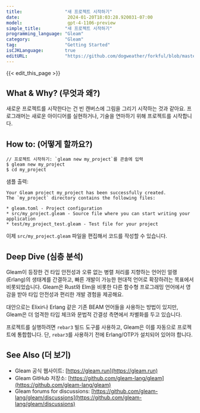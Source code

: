```yaml
---
title:                "새 프로젝트 시작하기"
date:                  2024-01-20T18:03:28.920031-07:00
model:                 gpt-4-1106-preview
simple_title:         "새 프로젝트 시작하기"
programming_language: "Gleam"
category:             "Gleam"
tag:                  "Getting Started"
isCJKLanguage:        true
editURL:              "https://github.com/dogweather/forkful/blob/master/content/ko/gleam/starting-a-new-project.md"
---
```


{{< edit_this_page >}}

## What & Why? (무엇과 왜?)
새로운 프로젝트를 시작한다는 건 빈 캔버스에 그림을 그리기 시작하는 것과 같아요. 프로그래머는 새로운 아이디어를 실현하거나, 기술을 연마하기 위해 프로젝트를 시작합니다.

## How to: (어떻게 할까요?)
```gleam
// 프로젝트 시작하기: `gleam new my_project`를 콘솔에 입력
$ gleam new my_project
$ cd my_project
```

샘플 출력:

```shell
Your Gleam project my_project has been successfully created.
The `my_project` directory contains the following files:

* gleam.toml - Project configuration
* src/my_project.gleam - Source file where you can start writing your application
* test/my_project_test.gleam - Test file for your project
```

이제 `src/my_project.gleam` 파일을 편집해서 코드를 작성할 수 있습니다.

## Deep Dive (심층 분석)
Gleam이 등장한 건 타입 안전성과 오류 없는 병렬 처리를 지향하는 언어인 얼랭(Erlang)의 생태계를 간결하고, 빠른 개발이 가능한 현대적 언어로 확장하려는 목표에서 비롯되었습니다. Gleam은 Rust와 Elm을 비롯한 다른 함수형 프로그래밍 언어에서 영감을 받아 타입 안전성과 편리한 개발 경험을 제공해요. 

대안으로는 Elixir나 Erlang 같은 기존 BEAM 언어들을 사용하는 방법이 있지만, Gleam은 더 엄격한 타입 체크와 문법적 간결성 측면에서 차별화를 두고 있습니다.

프로젝트를 실행하려면 `rebar3` 빌드 도구를 사용하고, Gleam은 이를 자동으로 프로젝트에 통합합니다. 단, `rebar3`를 사용하기 전에 Erlang/OTP가 설치되어 있어야 합니다.

## See Also (더 보기)
- Gleam 공식 웹사이트: [https://gleam.run](https://gleam.run)
- Gleam GitHub 저장소: [https://github.com/gleam-lang/gleam](https://github.com/gleam-lang/gleam)
- Gleam forums for discussions: [https://github.com/gleam-lang/gleam/discussions](https://github.com/gleam-lang/gleam/discussions)
